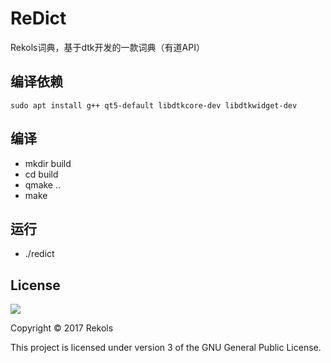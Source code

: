 # ReDict

Rekols词典，基于dtk开发的一款词典（有道API）

## 编译依赖

`sudo apt install g++ qt5-default libdtkcore-dev libdtkwidget-dev`

## 编译

* mkdir build
* cd build
* qmake ..
* make

## 运行

* ./redict

## License

![](http://www.gnu.org/graphics/gplv3-127x51.png)

Copyright © 2017 Rekols

This project is licensed under version 3 of the GNU General Public License.


